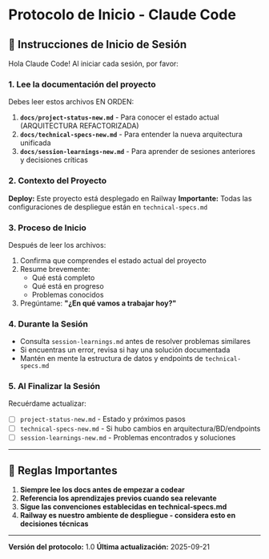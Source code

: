 # Protocolo de Inicio - Claude Code

## 🎯 Instrucciones de Inicio de Sesión

Hola Claude Code! Al iniciar cada sesión, por favor:

### 1. Lee la documentación del proyecto
Debes leer estos archivos EN ORDEN:

1. **`docs/project-status-new.md`** - Para conocer el estado actual (ARQUITECTURA REFACTORIZADA)
2. **`docs/technical-specs-new.md`** - Para entender la nueva arquitectura unificada
3. **`docs/session-learnings-new.md`** - Para aprender de sesiones anteriores y decisiones críticas

### 2. Contexto del Proyecto

**Deploy:** Este proyecto está desplegado en Railway
**Importante:** Todas las configuraciones de despliegue están en `technical-specs.md`

### 3. Proceso de Inicio

Después de leer los archivos:
1. Confirma que comprendes el estado actual del proyecto
2. Resume brevemente:
   - Qué está completo
   - Qué está en progreso
   - Problemas conocidos
3. Pregúntame: **"¿En qué vamos a trabajar hoy?"**

### 4. Durante la Sesión

- Consulta `session-learnings.md` antes de resolver problemas similares
- Si encuentras un error, revisa si hay una solución documentada
- Mantén en mente la estructura de datos y endpoints de `technical-specs.md`

### 5. Al Finalizar la Sesión

Recuérdame actualizar:
- [ ] `project-status-new.md` - Estado y próximos pasos
- [ ] `technical-specs-new.md` - Si hubo cambios en arquitectura/BD/endpoints
- [ ] `session-learnings-new.md` - Problemas encontrados y soluciones

---

## 📌 Reglas Importantes

1. **Siempre lee los docs antes de empezar a codear**
2. **Referencia los aprendizajes previos cuando sea relevante**
3. **Sigue las convenciones establecidas en technical-specs.md**
4. **Railway es nuestro ambiente de despliegue - considera esto en decisiones técnicas**

---

**Versión del protocolo:** 1.0
**Última actualización:** 2025-09-21